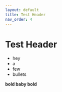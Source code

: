 ```yaml
---
layout: default
title: Test Header
nav_order: 4
---
```


# Test Header

- hey
- a 
- few
- bullets



**bold baby bold**
